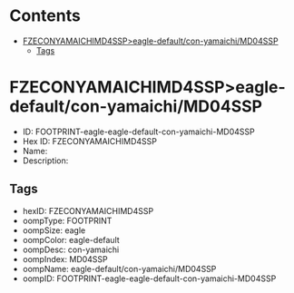 



Contents
========

* [FZECONYAMAICHIMD4SSP>eagle-default/con-yamaichi/MD04SSP](#fzeconyamaichimd4sspeagle-defaultcon-yamaichimd04ssp)
	* [Tags](#tags)

# FZECONYAMAICHIMD4SSP>eagle-default/con-yamaichi/MD04SSP

- ID: FOOTPRINT-eagle-eagle-default-con-yamaichi-MD04SSP
- Hex ID: FZECONYAMAICHIMD4SSP
- Name: 
- Description: 

## Tags

- hexID: FZECONYAMAICHIMD4SSP
- oompType: FOOTPRINT
- oompSize: eagle
- oompColor: eagle-default
- oompDesc: con-yamaichi
- oompIndex: MD04SSP
- oompName: eagle-default/con-yamaichi/MD04SSP
- oompID: FOOTPRINT-eagle-eagle-default-con-yamaichi-MD04SSP
